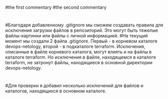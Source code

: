 #the first commentary
#the second commentary
#
#
#Благодаря добавленному .gitignore мы сможем создавать правила для исключения загрузки файлов в репозиторий. Это могут быть тяжелые файлы-картинки или файлы с личной информацией.
#На текущий момент мы создали 2 файла .gitignore. Первый - в корневом каталоге devops-netology, второй - в подкаталоге terraform. Исключения, описанные в файле корневого каталога, могут влиять и на файлы в каталоге terraform. Но исключения в файле, находящемся в каталоге terraform, не затронут файлы, находящиеся в основной директории devops-netology.
#
#
#Для проверки я добавил несколько исключений для файлов и каталогов, находящихся в основном каталоге.
